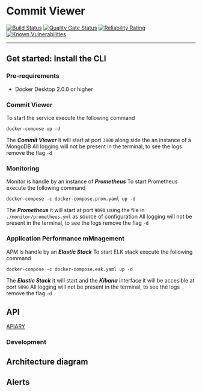 # Commit Viewer
[![Build Status](https://travis-ci.com/Moser-ss/commit-viewer.svg?branch=master)](https://travis-ci.com/Moser-ss/commit-viewer) [![Quality Gate Status](https://sonarcloud.io/api/project_badges/measure?project=Moser-ss_commit-viewer&metric=alert_status)](https://sonarcloud.io/dashboard?id=Moser-ss_commit-viewer) [![Reliability Rating](https://sonarcloud.io/api/project_badges/measure?project=Moser-ss_commit-viewer&metric=reliability_rating)](https://sonarcloud.io/dashboard?id=Moser-ss_commit-viewer) [![Known Vulnerabilities](https://snyk.io//test/github/Moser-ss/commit-viewer/badge.svg?targetFile=package.json)](https://snyk.io//test/github/Moser-ss/commit-viewer?targetFile=package.json)
****
## Get started: Install the CLI

### Pre-requirements
* Docker Desktop 2.0.0 or higher

### Commit Viewer  
To start the service execute the following command
```shel
docker-compose up -d
```

The ***Commit Viewer*** it will start at port ```3000``` along side the an instance of a MongoDB 
All logging will not be present in the terminal, to see the logs remove the flag ```-d```

### Monitoring
Monitor is handle by an instance of ***Prometheus***
To start Prometheus execute the following command
```shel
docker-compose -c docker-compose.prom.yaml up -d
```

The ***Prometheus*** it will start at port ```9090``` using the file in ``` ./monitor/prometheus.yml``` as source of configuration
All logging will not be present in the terminal, to see the logs remove the flag ```-d```

### Application Performance mMnagement 
APM is handle by an ***Elastic Stack***
To start ELK stack execute the following command
```shel
docker-compose -c docker-compose.eak.yaml up -d
```

The ***Elastic Stack*** it will start and the ***Kibana*** interface it will be accesible at port ```9090```
All logging will not be present in the terminal, to see the logs remove the flag ```-d```

## API

[APIARY](docs/apiary.md)

### Development 

## Architecture  diagram

## Alerts